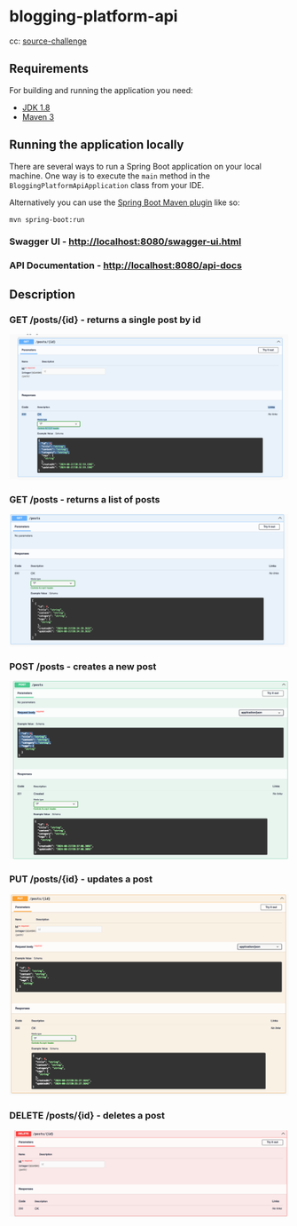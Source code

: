 # blogging-platform-api

cc: [source-challenge](https://roadmap.sh/projects/blogging-platform-api)
## Requirements

For building and running the application you need:

- [JDK 1.8](http://www.oracle.com/technetwork/java/javase/downloads/jdk8-downloads-2133151.html)
- [Maven 3](https://maven.apache.org)

## Running the application locally

There are several ways to run a Spring Boot application on your local machine. One way is to execute the `main` method in the `BloggingPlatformApiApplication` class from your IDE.

Alternatively you can use the [Spring Boot Maven plugin](https://docs.spring.io/spring-boot/docs/current/reference/html/build-tool-plugins-maven-plugin.html) like so:

```shell
mvn spring-boot:run
```


### Swagger UI - [http://localhost:8080/swagger-ui.html](http://localhost:8080/swagger-ui.html)

### API Documentation - [http://localhost:8080/api-docs](http://localhost:8080/api-docs)

## Description

### GET /posts/{id} - returns a single post by id
![img.png](img.png)

### GET /posts - returns a list of posts
![img_1.png](img_1.png)


### POST /posts - creates a new post
![img_3.png](img_3.png)

### PUT /posts/{id} - updates a post
![img_2.png](img_2.png)

### DELETE /posts/{id} - deletes a post
![img_5.png](img_5.png)
